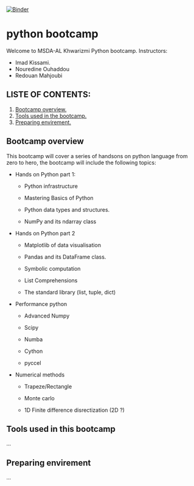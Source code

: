 [![Binder](https://mybinder.org/badge_logo.svg)](https://mybinder.org/v2/gh/rakati/python-bootcamp/HEAD)

# python bootcamp
Welcome to MSDA-AL Khwarizmi Python bootcamp.
Instructors:
  - Imad Kissami.
  - Nouredine Ouhaddou
  - Redouan Mahjoubi

## LISTE OF CONTENTS:
1. [ Bootcamp overview. ](#overview)
2. [ Tools used in the bootcamp.](#tools)
3. [ Preparing envirement.](#env)

<a name="overview"></a>
## Bootcamp overview

This bootcamp will cover a series of handsons on python language from zero to hero, the bootcamp will include the following topics:

- Hands on Python part 1:

  - Python infrastructure  

  - Mastering Basics of Python

  - Python data types and structures.

  - NumPy and its ndarray class



- Hands on Python part 2 

  - Matplotlib of data visualisation  

  - Pandas and its DataFrame class. 

  - Symbolic computation

  - List Comprehensions

  - The standard library (list, tuple, dict) 

- Performance python  

  - Advanced Numpy 

  - Scipy 

  - Numba

  - Cython 

  - pyccel
- Numerical methods

  - Trapeze/Rectangle

  - Monte carlo

  - 1D Finite difference disrectization (2D ?)
 
 <a name="tools"></a>
 ## Tools used in this bootcamp
 ...
 
 <a name="env"></a>
 ## Preparing envirement
 ...

